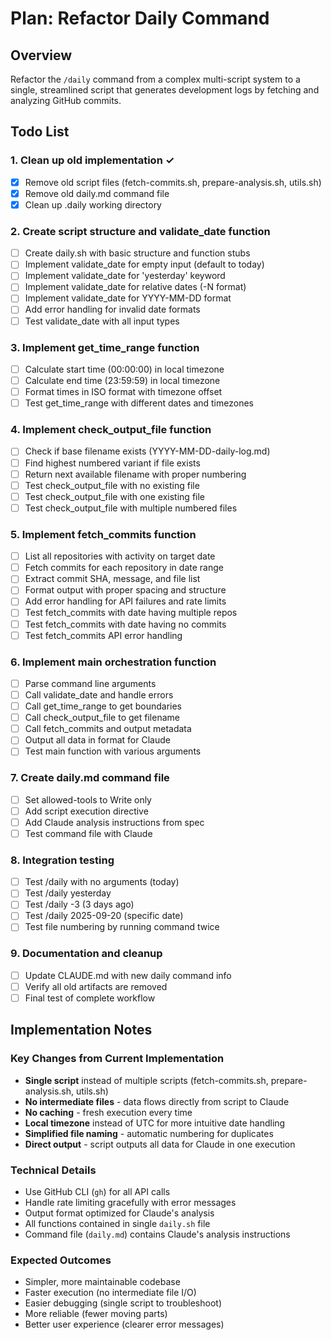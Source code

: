 # Plan: Refactor Daily Command

## Overview
Refactor the `/daily` command from a complex multi-script system to a single, streamlined script that generates development logs by fetching and analyzing GitHub commits.

## Todo List

### 1. Clean up old implementation ✓
- [x] Remove old script files (fetch-commits.sh, prepare-analysis.sh, utils.sh)
- [x] Remove old daily.md command file
- [x] Clean up .daily working directory

### 2. Create script structure and validate_date function
- [ ] Create daily.sh with basic structure and function stubs
- [ ] Implement validate_date for empty input (default to today)
- [ ] Implement validate_date for 'yesterday' keyword
- [ ] Implement validate_date for relative dates (-N format)
- [ ] Implement validate_date for YYYY-MM-DD format
- [ ] Add error handling for invalid date formats
- [ ] Test validate_date with all input types

### 3. Implement get_time_range function
- [ ] Calculate start time (00:00:00) in local timezone
- [ ] Calculate end time (23:59:59) in local timezone
- [ ] Format times in ISO format with timezone offset
- [ ] Test get_time_range with different dates and timezones

### 4. Implement check_output_file function
- [ ] Check if base filename exists (YYYY-MM-DD-daily-log.md)
- [ ] Find highest numbered variant if file exists
- [ ] Return next available filename with proper numbering
- [ ] Test check_output_file with no existing file
- [ ] Test check_output_file with one existing file
- [ ] Test check_output_file with multiple numbered files

### 5. Implement fetch_commits function
- [ ] List all repositories with activity on target date
- [ ] Fetch commits for each repository in date range
- [ ] Extract commit SHA, message, and file list
- [ ] Format output with proper spacing and structure
- [ ] Add error handling for API failures and rate limits
- [ ] Test fetch_commits with date having multiple repos
- [ ] Test fetch_commits with date having no commits
- [ ] Test fetch_commits API error handling

### 6. Implement main orchestration function
- [ ] Parse command line arguments
- [ ] Call validate_date and handle errors
- [ ] Call get_time_range to get boundaries
- [ ] Call check_output_file to get filename
- [ ] Call fetch_commits and output metadata
- [ ] Output all data in format for Claude
- [ ] Test main function with various arguments

### 7. Create daily.md command file
- [ ] Set allowed-tools to Write only
- [ ] Add script execution directive
- [ ] Add Claude analysis instructions from spec
- [ ] Test command file with Claude

### 8. Integration testing
- [ ] Test /daily with no arguments (today)
- [ ] Test /daily yesterday
- [ ] Test /daily -3 (3 days ago)
- [ ] Test /daily 2025-09-20 (specific date)
- [ ] Test file numbering by running command twice

### 9. Documentation and cleanup
- [ ] Update CLAUDE.md with new daily command info
- [ ] Verify all old artifacts are removed
- [ ] Final test of complete workflow

## Implementation Notes

### Key Changes from Current Implementation
- **Single script** instead of multiple scripts (fetch-commits.sh, prepare-analysis.sh, utils.sh)
- **No intermediate files** - data flows directly from script to Claude
- **No caching** - fresh execution every time
- **Local timezone** instead of UTC for more intuitive date handling
- **Simplified file naming** - automatic numbering for duplicates
- **Direct output** - script outputs all data for Claude in one execution

### Technical Details
- Use GitHub CLI (`gh`) for all API calls
- Handle rate limiting gracefully with error messages
- Output format optimized for Claude's analysis
- All functions contained in single `daily.sh` file
- Command file (`daily.md`) contains Claude's analysis instructions

### Expected Outcomes
- Simpler, more maintainable codebase
- Faster execution (no intermediate file I/O)
- Easier debugging (single script to troubleshoot)
- More reliable (fewer moving parts)
- Better user experience (clearer error messages)